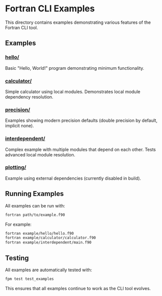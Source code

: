 # Fortran CLI Examples

This directory contains examples demonstrating various features of the Fortran CLI tool.

## Examples

### [hello/](hello/)
Basic "Hello, World!" program demonstrating minimum functionality.

### [calculator/](calculator/)
Simple calculator using local modules. Demonstrates local module dependency resolution.

### [precision/](precision/)
Examples showing modern precision defaults (double precision by default, implicit none).

### [interdependent/](interdependent/)
Complex example with multiple modules that depend on each other. Tests advanced local module resolution.

### [plotting/](plotting/)
Example using external dependencies (currently disabled in build).

## Running Examples

All examples can be run with:

```bash
fortran path/to/example.f90
```

For example:
```bash
fortran example/hello/hello.f90
fortran example/calculator/calculator.f90
fortran example/interdependent/main.f90
```

## Testing

All examples are automatically tested with:

```bash
fpm test test_examples
```

This ensures that all examples continue to work as the CLI tool evolves.